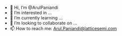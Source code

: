 - 👋 Hi, I’m @ArulPaniandi
- 👀 I’m interested in ...
- 🌱 I’m currently learning ...
- 💞️ I’m looking to collaborate on ...
- 📫 How to reach me: Arul.Paniandi@latticesemi.com

<!---
ArulPaniandi/ArulPaniandi is a ✨ special ✨ repository because its `README.md` (this file) appears on your GitHub profile.
You can click the Preview link to take a look at your changes.
--->
